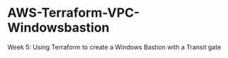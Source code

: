 # AWS-Terraform-VPC-Windowsbastion
Week 5: Using Terraform to create a Windows Bastion with a Transit gate
